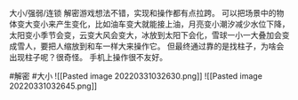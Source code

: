 大小/强弱/连锁
解密游戏想法不错，实现和操作都有点拉跨。
可以把场景中的物体变大变小来产生变化，比如油车变大就能接上油，月亮变小潮汐减少水位下降，太阳变小季节会变，云变大风会变大，冰放到太阳下会化，雪球一小一大叠加会变成雪人，要把人缩放到和车一样大来操作它。
但最终通过靠的是找柱子，为啥会出现柱子呢？很奇怪。
手机上操作很不友好。


#解密 #大小
![[Pasted image 20220331032630.png]]
![[Pasted image 20220331032645.png]]